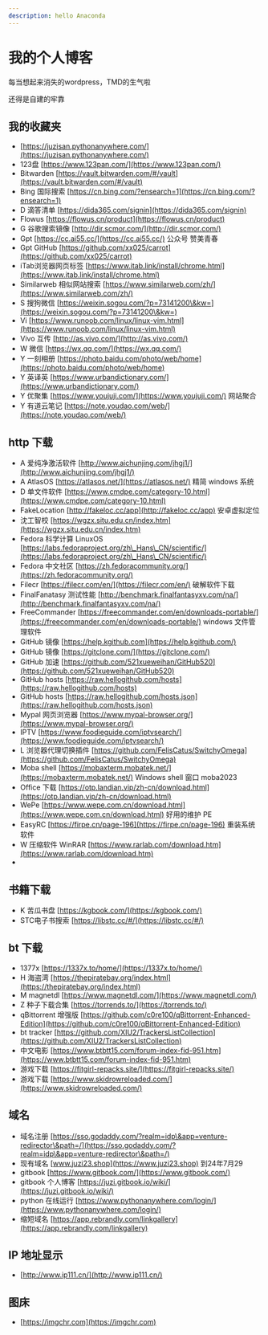 ```yaml
---
description: hello Anaconda
---
```


# 我的个人博客

每当想起来消失的wordpress，TMD的生气啦

还得是自建的牢靠

## **我的收藏夹**

* [https://juzisan.pythonanywhere.com/](https://juzisan.pythonanywhere.com/)
* 123盘 [https://www.123pan.com/](https://www.123pan.com/)
* Bitwarden [https://vault.bitwarden.com/#/vault](https://vault.bitwarden.com/#/vault)
* Bing 国际搜索 [https://cn.bing.com/?ensearch=1](https://cn.bing.com/?ensearch=1)
* D 滴答清单 [https://dida365.com/signin](https://dida365.com/signin)
* Flowus [https://flowus.cn/product](https://flowus.cn/product)
* G 谷歌搜索镜像 [http://dir.scmor.com/](http://dir.scmor.com/)
* Gpt [https://cc.ai55.cc/](https://cc.ai55.cc/) 公众号 赞美青春
* Gpt GitHub [https://github.com/xx025/carrot](https://github.com/xx025/carrot)
* iTab浏览器网页标签 [https://www.itab.link/install/chrome.html](https://www.itab.link/install/chrome.html)
* Similarweb 相似网站搜索 [https://www.similarweb.com/zh/](https://www.similarweb.com/zh/)
* S 搜狗微信 [https://weixin.sogou.com/?p=73141200\&kw=](https://weixin.sogou.com/?p=73141200\&kw=)
* Vi [https://www.runoob.com/linux/linux-vim.html](https://www.runoob.com/linux/linux-vim.html)
* Vivo 互传 [http://as.vivo.com/](http://as.vivo.com/)
* W 微信 [https://wx.qq.com/](https://wx.qq.com/)
* Y 一刻相册 [https://photo.baidu.com/photo/web/home](https://photo.baidu.com/photo/web/home)
* Y 英译英 [https://www.urbandictionary.com/](https://www.urbandictionary.com/)
* Y 优聚集 [https://www.youjuji.com/](https://www.youjuji.com/) 网站聚合
* Y 有道云笔记 [https://note.youdao.com/web/](https://note.youdao.com/web/)


## http 下载

* A 爱纯净激活软件 [http://www.aichunjing.com/jhgj1/](http://www.aichunjing.com/jhgj1/)
* A AtlasOS [https://atlasos.net/](https://atlasos.net/) 精简 windows 系统
* D 单文件软件 [https://www.cmdpe.com/category-10.html](https://www.cmdpe.com/category-10.html)
* FakeLocation [http://fakeloc.cc/app](http://fakeloc.cc/app) 安卓虚拟定位
* 沈工智校 [https://wgzx.situ.edu.cn/index.htm](https://wgzx.situ.edu.cn/index.htm)
* Fedora 科学计算 LinuxOS [https://labs.fedoraproject.org/zh\_Hans\_CN/scientific/](https://labs.fedoraproject.org/zh\_Hans\_CN/scientific/)
* Fedora 中文社区 [https://zh.fedoracommunity.org/](https://zh.fedoracommunity.org/)
* Filecr [https://filecr.com/en/](https://filecr.com/en/) 破解软件下载
* FinalFanatasy 测试性能 [http://benchmark.finalfantasyxv.com/na/](http://benchmark.finalfantasyxv.com/na/)
* FreeCommander [https://freecommander.com/en/downloads-portable/](https://freecommander.com/en/downloads-portable/) windows 文件管理软件
* GitHub 镜像 [https://help.kgithub.com](https://help.kgithub.com/)
* GitHub 镜像 [https://gitclone.com/](https://gitclone.com/)
* GitHub 加速 [https://github.com/521xueweihan/GitHub520](https://github.com/521xueweihan/GitHub520)
* GitHub hosts [https://raw.hellogithub.com/hosts](https://raw.hellogithub.com/hosts)
* GitHub hosts [https://raw.hellogithub.com/hosts.json](https://raw.hellogithub.com/hosts.json)
* Mypal 网页浏览器 [https://www.mypal-browser.org/](https://www.mypal-browser.org/)
* IPTV [https://www.foodieguide.com/iptvsearch/](https://www.foodieguide.com/iptvsearch/)
* L 浏览器代理切换插件 [https://github.com/FelisCatus/SwitchyOmega](https://github.com/FelisCatus/SwitchyOmega)
* Moba shell [https://mobaxterm.mobatek.net/](https://mobaxterm.mobatek.net/) Windows shell 窗口 moba2023
* Office 下载 [https://otp.landian.vip/zh-cn/download.html](https://otp.landian.vip/zh-cn/download.html)
* WePe [https://www.wepe.com.cn/download.html](https://www.wepe.com.cn/download.html) 好用的维护 PE
* EasyRC [https://firpe.cn/page-196](https://firpe.cn/page-196) 重装系统软件
* W 压缩软件 WinRAR [https://www.rarlab.com/download.htm](https://www.rarlab.com/download.htm)
*

## 书籍下载

* K 苦瓜书盘 [https://kgbook.com/](https://kgbook.com/)
* STC电子书搜索 [https://libstc.cc/#/](https://libstc.cc/#/)


## bt 下载

* 1377x [https://1337x.to/home/](https://1337x.to/home/)
* H 海盗湾 [https://thepiratebay.org/index.html](https://thepiratebay.org/index.html)
* M magnetdl [https://www.magnetdl.com/](https://www.magnetdl.com/)
* Z 种子下载合集 [https://torrends.to/](https://torrends.to/)
* qBittorrent 增强版 [https://github.com/c0re100/qBittorrent-Enhanced-Edition](https://github.com/c0re100/qBittorrent-Enhanced-Edition)
* bt tracker [https://github.com/XIU2/TrackersListCollection](https://github.com/XIU2/TrackersListCollection)
* 中文电影 [https://www.btbtt15.com/forum-index-fid-951.htm](https://www.btbtt15.com/forum-index-fid-951.htm)
* 游戏下载 [https://fitgirl-repacks.site/](https://fitgirl-repacks.site/)
* 游戏下载 [https://www.skidrowreloaded.com/](https://www.skidrowreloaded.com/)

## 域名

* 域名注册 [https://sso.godaddy.com/?realm=idp\&app=venture-redirector\&path=/](https://sso.godaddy.com/?realm=idp\&app=venture-redirector\&path=/)
* 现有域名 [www.juzi23.shop](https://www.juzi23.shop) 到24年7月29
* gitbook [https://www.gitbook.com/](https://www.gitbook.com/)
* gitbook 个人博客 [https://juzi.gitbook.io/wiki/](https://juzi.gitbook.io/wiki/)
* python 在线运行 [https://www.pythonanywhere.com/login/](https://www.pythonanywhere.com/login/)
* 缩短域名 [https://app.rebrandly.com/linkgallery](https://app.rebrandly.com/linkgallery)



## IP 地址显示

* [http://www.ip111.cn/](http://www.ip111.cn/)

## 图床&#x20;

* [https://imgchr.com](https://imgchr.com)


